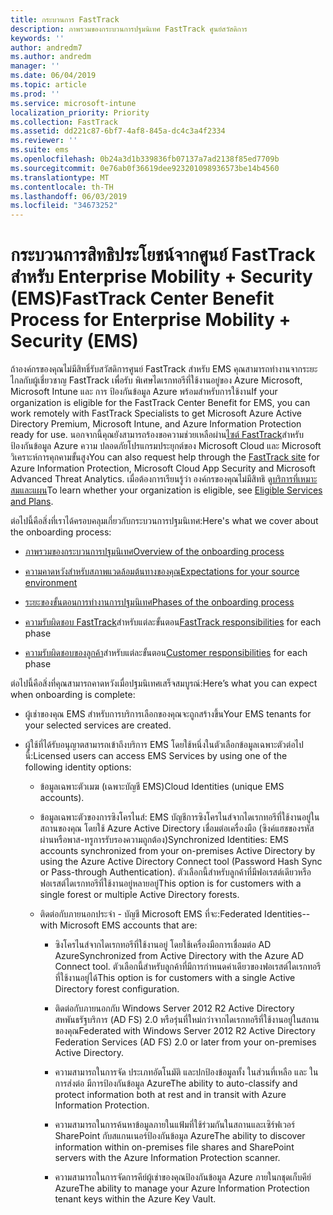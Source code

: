 ```yaml
---
title: กระบวนการ FastTrack
description: ภาพรวมของกระบวนการปฐมนิเทศ FastTrack ศูนย์สวัสดิการ
keywords: ''
author: andredm7
ms.author: andredm
manager: ''
ms.date: 06/04/2019
ms.topic: article
ms.prod: ''
ms.service: microsoft-intune
localization_priority: Priority
ms.collection: FastTrack
ms.assetid: dd221c87-6bf7-4af8-845a-dc4c3a4f2334
ms.reviewer: ''
ms.suite: ems
ms.openlocfilehash: 0b24a3d1b339836fb07137a7ad2138f85ed7709b
ms.sourcegitcommit: 0e76ab0f36619dee923201098936573be14b4560
ms.translationtype: MT
ms.contentlocale: th-TH
ms.lasthandoff: 06/03/2019
ms.locfileid: "34673252"
---
```

# <a name="fasttrack-center-benefit-process-for-enterprise-mobility--security-ems"></a><span data-ttu-id="a91b7-103">กระบวนการสิทธิประโยชน์จากศูนย์ FastTrack สำหรับ Enterprise Mobility + Security (EMS)</span><span class="sxs-lookup"><span data-stu-id="a91b7-103">FastTrack Center Benefit Process for Enterprise Mobility + Security (EMS)</span></span>
<span data-ttu-id="a91b7-104">ถ้าองค์กรของคุณไม่มีสิทธิ์รับสวัสดิการศูนย์ FastTrack สำหรับ EMS คุณสามารถทำงานจากระยะไกลกับผู้เชี่ยวชาญ FastTrack เพื่อรับ พิเศษไดเรกทอรีที่ใช้งานอยู่ของ Azure Microsoft, Microsoft Intune และ การ ป้องกันข้อมูล Azure พร้อมสำหรับการใช้งาน</span><span class="sxs-lookup"><span data-stu-id="a91b7-104">If your organization is eligible for the FastTrack Center Benefit for EMS, you can work remotely with FastTrack Specialists to get Microsoft Azure Active Directory Premium, Microsoft Intune, and Azure Information Protection ready for use.</span></span> <span data-ttu-id="a91b7-105">นอกจากนี้คุณยังสามารถร้องขอความช่วยเหลือผ่าน[ไซต์ FastTrack](https://www.microsoft.com/fasttrack/microsoft-365/ems)สำหรับ ป้องกันข้อมูล Azure ความ ปลอดภัยโปรแกรมประยุกต์ของ Microsoft Cloud และ Microsoft วิเคราะห์การคุกคามขั้นสูง</span><span class="sxs-lookup"><span data-stu-id="a91b7-105">You can also request help through the [FastTrack site](https://www.microsoft.com/fasttrack/microsoft-365/ems) for Azure Information Protection, Microsoft Cloud App Security and Microsoft Advanced Threat Analytics.</span></span> <span data-ttu-id="a91b7-106">เมื่อต้องการเรียนรู้ว่า องค์กรของคุณไม่มีสิทธิ ดู[บริการที่เหมาะสมและแผน](M365-eligible-services-and-plans.md)</span><span class="sxs-lookup"><span data-stu-id="a91b7-106">To learn whether your organization is eligible, see [Eligible Services and Plans](M365-eligible-services-and-plans.md).</span></span>


<span data-ttu-id="a91b7-107">ต่อไปนี้คือสิ่งที่เราได้ครอบคลุมเกี่ยวกับกระบวนการปฐมนิเทศ:</span><span class="sxs-lookup"><span data-stu-id="a91b7-107">Here's what we cover about the onboarding process:</span></span>

-   [<span data-ttu-id="a91b7-108">ภาพรวมของกระบวนการปฐมนิเทศ</span><span class="sxs-lookup"><span data-stu-id="a91b7-108">Overview of the onboarding process</span></span>](EMS-fasttrack-benefit-overview.md)

-   [<span data-ttu-id="a91b7-109">ความคาดหวังสำหรับสภาพแวดล้อมต้นทางของคุณ</span><span class="sxs-lookup"><span data-stu-id="a91b7-109">Expectations for your source environment</span></span>](EMS-source-environment-expectations.md)

-   [<span data-ttu-id="a91b7-110">ระยะของขั้นตอนการทำงานการปฐมนิเทศ</span><span class="sxs-lookup"><span data-stu-id="a91b7-110">Phases of the onboarding process</span></span>](EMS-onboarding-phases.md)

-   <span data-ttu-id="a91b7-111">[ความรับผิดชอบ FastTrack](EMS-fasttrack-responsibilities.md)สำหรับแต่ละขั้นตอน</span><span class="sxs-lookup"><span data-stu-id="a91b7-111">[FastTrack responsibilities](EMS-fasttrack-responsibilities.md) for each phase</span></span>

-   <span data-ttu-id="a91b7-112">[ความรับผิดชอบของลูกค้า](EMS-your-responsibilities.md)สำหรับแต่ละขั้นตอน</span><span class="sxs-lookup"><span data-stu-id="a91b7-112">[Customer responsibilities](EMS-your-responsibilities.md) for each phase</span></span>

<span data-ttu-id="a91b7-113">ต่อไปนี้คือสิ่งที่คุณสามารถคาดหวังเมื่อปฐมนิเทศเสร็จสมบูรณ์:</span><span class="sxs-lookup"><span data-stu-id="a91b7-113">Here’s what you can expect when onboarding is complete:</span></span>

-   <span data-ttu-id="a91b7-114">ผู้เช่าของคุณ EMS สำหรับการบริการเลือกของคุณจะถูกสร้างขึ้น</span><span class="sxs-lookup"><span data-stu-id="a91b7-114">Your EMS tenants for your selected services are created.</span></span>

-   <span data-ttu-id="a91b7-115">ผู้ใช้ที่ได้รับอนุญาตสามารถเข้าถึงบริการ EMS โดยใช้หนึ่งในตัวเลือกข้อมูลเฉพาะตัวต่อไปนี้:</span><span class="sxs-lookup"><span data-stu-id="a91b7-115">Licensed users can access EMS Services by using one of the following identity options:</span></span>

    -   <span data-ttu-id="a91b7-116">ข้อมูลเฉพาะตัวเมฆ (เฉพาะบัญชี EMS)</span><span class="sxs-lookup"><span data-stu-id="a91b7-116">Cloud Identities (unique EMS accounts).</span></span>

    -   <span data-ttu-id="a91b7-117">ข้อมูลเฉพาะตัวของการซิงโครไนส์: EMS บัญชีการซิงโครไนส์จากไดเรกทอรีที่ใช้งานอยู่ในสถานของคุณ โดยใช้ Azure Active Directory เชื่อมต่อเครื่องมือ (ซิงค์แฮชของรหัสผ่านหรือพาส-ทรูการรับรองความถูกต้อง)</span><span class="sxs-lookup"><span data-stu-id="a91b7-117">Synchronized Identities: EMS accounts synchronized from your on-premises Active Directory by using the Azure Active Directory Connect tool (Password Hash Sync or Pass-through Authentication).</span></span> <span data-ttu-id="a91b7-118">ตัวเลือกนี้สำหรับลูกค้าที่มีฟอเรสต์เดียวหรือฟอเรสต์ไดเรกทอรีที่ใช้งานอยู่หลายอยู่</span><span class="sxs-lookup"><span data-stu-id="a91b7-118">This option is for customers with a single forest or multiple Active Directory forests.</span></span>

    -   <span data-ttu-id="a91b7-119">ติดต่อกับภายนอกประจำ - บัญชี Microsoft EMS ที่จะ:</span><span class="sxs-lookup"><span data-stu-id="a91b7-119">Federated Identities--with Microsoft EMS accounts that are:</span></span>

        -   <span data-ttu-id="a91b7-120">ซิงโครไนส์จากไดเรกทอรีที่ใช้งานอยู่ โดยใช้เครื่องมือการเชื่อมต่อ AD Azure</span><span class="sxs-lookup"><span data-stu-id="a91b7-120">Synchronized from Active Directory with the Azure AD Connect tool.</span></span> <span data-ttu-id="a91b7-121">ตัวเลือกนี้สำหรับลูกค้าที่มีการกำหนดค่าเดียวของฟอเรสต์ไดเรกทอรีที่ใช้งานอยู่ได้</span><span class="sxs-lookup"><span data-stu-id="a91b7-121">This option is for customers with a single Active Directory forest configuration.</span></span>

        -   <span data-ttu-id="a91b7-122">ติดต่อกับภายนอกกับ Windows Server 2012 R2 Active Directory สหพันธรัฐบริการ (AD FS) 2.0 หรือรุ่นที่ใหม่กว่าจากไดเรกทอรีที่ใช้งานอยู่ในสถานของคุณ</span><span class="sxs-lookup"><span data-stu-id="a91b7-122">Federated with Windows Server 2012 R2 Active Directory Federation Services (AD FS) 2.0 or later from your on-premises Active Directory.</span></span>

        -   <span data-ttu-id="a91b7-123">ความสามารถในการจัด ประเภทอัตโนมัติ และปกป้องข้อมูลทั้ง ในส่วนที่เหลือ และ ในการส่งต่อ มีการป้องกันข้อมูล Azure</span><span class="sxs-lookup"><span data-stu-id="a91b7-123">The ability to auto-classify and protect information both at rest and in transit with Azure Information Protection.</span></span> 

        -   <span data-ttu-id="a91b7-124">ความสามารถในการค้นหาข้อมูลภายในแฟ้มที่ใช้ร่วมกันในสถานและเซิร์ฟเวอร์ SharePoint กับสแกนเนอร์ป้องกันข้อมูล Azure</span><span class="sxs-lookup"><span data-stu-id="a91b7-124">The ability to discover information within on-premises file shares and SharePoint servers with the Azure Information Protection scanner.</span></span> 

        -   <span data-ttu-id="a91b7-125">ความสามารถในการจัดการคีย์ผู้เช่าของคุณป้องกันข้อมูล Azure ภายในกชุดเก็บคีย์ Azure</span><span class="sxs-lookup"><span data-stu-id="a91b7-125">The ability to manage your Azure Information Protection tenant keys within the Azure Key Vault.</span></span> 
